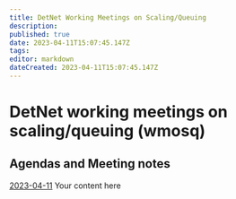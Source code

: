 ```yaml
---
title: DetNet Working Meetings on Scaling/Queuing
description: 
published: true
date: 2023-04-11T15:07:45.147Z
tags: 
editor: markdown
dateCreated: 2023-04-11T15:07:45.147Z
---
```


# DetNet working meetings on scaling/queuing (wmosq)


## Agendas and Meeting notes

[2023-04-11](/group/detnet/wmosq/2023-04-11)
Your content here